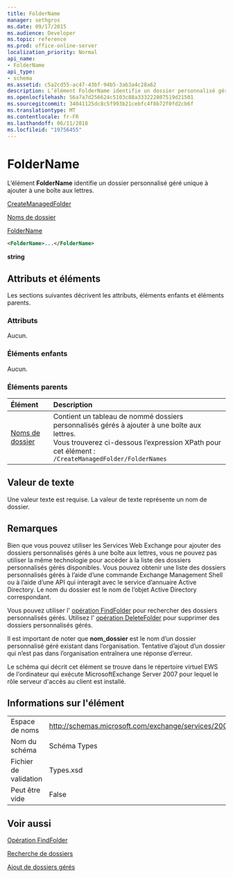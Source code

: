 ```yaml
---
title: FolderName
manager: sethgros
ms.date: 09/17/2015
ms.audience: Developer
ms.topic: reference
ms.prod: office-online-server
localization_priority: Normal
api_name:
- FolderName
api_type:
- schema
ms.assetid: c5a2cd55-ac47-43bf-94b5-3ab3a4c28a62
description: L’élément FolderName identifie un dossier personnalisé géré unique à ajouter à une boîte aux lettres.
ms.openlocfilehash: 56a7a7d256624c5103c88a333222807519d21501
ms.sourcegitcommit: 34041125dc8c5f993b21cebfc4f8b72f0fd2cb6f
ms.translationtype: MT
ms.contentlocale: fr-FR
ms.lasthandoff: 06/11/2018
ms.locfileid: "19756455"
---
```

# <a name="foldername"></a>FolderName

L’élément **FolderName** identifie un dossier personnalisé géré unique à ajouter à une boîte aux lettres. 
  
[CreateManagedFolder](createmanagedfolder.md)
  
[Noms de dossier](foldernames.md)
  
[FolderName](foldername.md)
  
```xml
<FolderName>...</FolderName>
```

 **string**
## <a name="attributes-and-elements"></a>Attributs et éléments

Les sections suivantes décrivent les attributs, éléments enfants et éléments parents.
  
### <a name="attributes"></a>Attributs

Aucun.
  
### <a name="child-elements"></a>Éléments enfants

Aucun.
  
### <a name="parent-elements"></a>Éléments parents

|**Élément**|**Description**|
|:-----|:-----|
|[Noms de dossier](foldernames.md) <br/> |Contient un tableau de nommé dossiers personnalisés gérés à ajouter à une boîte aux lettres.  <br/> Vous trouverez ci-dessous l’expression XPath pour cet élément :  <br/>  `/CreateManagedFolder/FolderNames` <br/> |
   
## <a name="text-value"></a>Valeur de texte

Une valeur texte est requise. La valeur de texte représente un nom de dossier.
  
## <a name="remarks"></a>Remarques

Bien que vous pouvez utiliser les Services Web Exchange pour ajouter des dossiers personnalisés gérés à une boîte aux lettres, vous ne pouvez pas utiliser la même technologie pour accéder à la liste des dossiers personnalisés gérés disponibles. Vous pouvez obtenir une liste des dossiers personnalisés gérés à l’aide d’une commande Exchange Management Shell ou à l’aide d’une API qui interagit avec le service d’annuaire Active Directory. Le nom du dossier est le nom de l’objet Active Directory correspondant.
  
Vous pouvez utiliser l' [opération FindFolder](findfolder-operation.md) pour rechercher des dossiers personnalisés gérés. Utilisez l' [opération DeleteFolder](deletefolder-operation.md) pour supprimer des dossiers personnalisés gérés. 
  
Il est important de noter que **nom_dossier** est le nom d’un dossier personnalisé géré existant dans l’organisation. Tentative d’ajout d’un dossier qui n’est pas dans l’organisation entraînera une réponse d’erreur. 
  
Le schéma qui décrit cet élément se trouve dans le répertoire virtuel EWS de l'ordinateur qui exécute MicrosoftExchange Server 2007 pour lequel le rôle serveur d'accès au client est installé.
  
## <a name="element-information"></a>Informations sur l'élément

|||
|:-----|:-----|
|Espace de noms  <br/> |http://schemas.microsoft.com/exchange/services/2006/types  <br/> |
|Nom du schéma  <br/> |Schéma Types  <br/> |
|Fichier de validation  <br/> |Types.xsd  <br/> |
|Peut être vide  <br/> |False  <br/> |
   
## <a name="see-also"></a>Voir aussi



[Opération FindFolder](findfolder-operation.md)


[Recherche de dossiers](http://msdn.microsoft.com/library/9124d868-017a-43f0-b915-5c0082cacec9%28Office.15%29.aspx)
  
[Ajout de dossiers gérés](http://msdn.microsoft.com/library/846658c6-7043-40fb-8439-19f97c2a967f%28Office.15%29.aspx)

